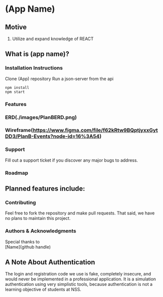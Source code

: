 # (App Name)
## Motive
1. Utilize and expand knowledge of REACT
## What is (app name)?
### Installation Instructions
Clone (App) repository 
Run a json-server from the api 
```
npm install
npm start 
```
### Features
### ERD(./images/PlanBERD.png)
### Wireframe(https://www.figma.com/file/f62kRtw9BQptjyxxGytDD3/PlanB-Events?node-id=16%3A54)
### Support
Fill out a support ticket if you discover any major bugs to address. 
### Roadmap
Planned features include: 
- 
### Contributing
Feel free to fork the repository and make pull requests. That said, we have no plans to maintain this project. 
### Authors & Acknowledgments
Special thanks to  
[Name](github handle)
## A Note About Authentication
The login and registration code we use is fake, completely insecure, and would never be implemented in a professional application. It is a simulation authentication using very simplistic tools, because authentication is not a learning objective of students at NSS.
